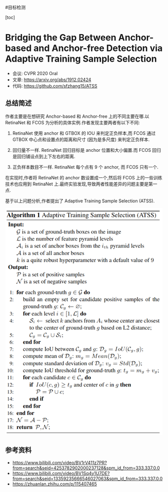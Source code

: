 #目标检测

[toc]

# Bridging the Gap Between Anchor-based and Anchor-free Detection via Adaptive Training Sample Selection
- 会议: CVPR 2020 Oral
- 文章: <https://arxiv.org/abs/1912.02424>
- 代码: <https://github.com/sfzhang15/ATSS>

## 总结简述

作者主要是在想研究 Anchor-based 和 Anchor-free 上的不同主要在哪.以 RetinaNet 和 FCOS 为分析的具体实例.作者发现主要两者有以下不同:

1. RetinaNet 使用 anchor 和 GTBOX 的 IOU 来判定正负样本,而 FCOS 通过 GTBOX 中心点和设置点的距离和尺寸 (因为是多尺度) 来判定正负样本.

2. 回归量不一样. RetinaNet 回归目标是 anchor 位置和大小偏置.而 FCOS 回归是回归铺设点到上下左右的距离.

3. 正负样本数目不一样. RetinaNet 每个点有 9 个 anchor, 而 FCOS 只有一个.

在实现时,作者将 RetinaNet 的 anchor 数设置成一个,然后将 FCOS 上的一些训练技术也应用到 RetinaNet 上.最终实验发现,导致两者性能差异的问题主要是第一点.

基于以上问题分析,作者提出了 Adaptive Training Sample Selection (ATSS).

![ATSS Alg1](../../Attachments/ATSS_Alg1.png)

## 参考资料
- <https://www.bilibili.com/video/BV1rV411z7PR?from=search&seid=4253782902000237128&spm_id_from=333.337.0.0>
- <https://www.bilibili.com/video/BV1Sq4y1U7DE?from=search&seid=13359235666546027063&spm_id_from=333.337.0.0>
- <https://zhuanlan.zhihu.com/p/115407465>
